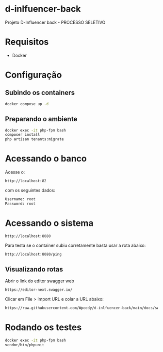 # d-inlfuencer-back
Projeto D-Influencer back - PROCESSO SELETIVO

# Requisitos
- Docker

# Configuração

## Subindo os containers
```sh
docker compose up -d
```

## Preparando o ambiente
```sh
docker exec -it php-fpm bash
composer install
php artisan tenants:migrate
```

# Acessando o banco
Acesse o:
```sh
http://localhost:82
```
com os seguintes dados:
```sh
Username: root
Password: root
```

# Acessando o sistema
```sh
http://localhost:8080
```
Para testa se o container subiu corretamente basta usar a rota abaixo:
```sh
http://localhost:8080/ping
```

## Visualizando rotas

Abrir o link do editor swagger web
```sh
https://editor-next.swagger.io/
```
Clicar em File > Import URL e colar a URL abaixo:
```sh
https://raw.githubusercontent.com/Wpcedy/d-inlfuencer-back/main/docs/swagger.yaml
```

# Rodando os testes
```sh
docker exec -it php-fpm bash
vendor/bin/phpunit
```